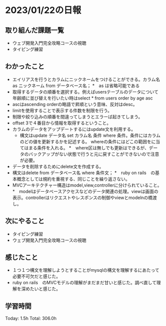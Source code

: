# 2023/01/22の日報
## 取り組んだ課題一覧
* ウェブ開発入門完全攻略コースの視聴
* タイピング練習
## わかったこと
* エイリアスを行うとカラムにニックネームをつけることができる。カラム名 as ニックネーム from データベース名；
  *　as は省略可能である
* 取得するデータの順番を選択する。例えばusersテーブルのデータについて年齢順に並び替えを行いたい時はselect * from users order by age asc
* ascはascending orderの略語で昇順という意味、反対はdesc。
* limitを使用することで表示する件数を制限を行う。
* 制限や絞り込みの順番を間違ってしまうとエラーば起きてしまう。
* offset 3で４番目から情報を取得するということ。
* カラムのデータをアップデートするにはupdate文を利用する。
  * 構文はupdate データ名 set カラム名 条件 where 条件。条件にはカラムのどの値を更新するかを記述する。 whereの条件にはどこの範囲をに当てはまる条件を入れる。
*　where区は無しでも更新はできるが、データのバックアップがない状態で行うと元に戻すことができないので注意が必要。
* データを削除するためにdelete文を作成する。
 * 構文はdelete from データベース名 where 条件文；
*　ruby on rails　の基本概念としては規約を重視する、同じことを繰り返さない。
* MVCアーキテクチャー構造はmodel,view,controllerに分けられていること。
 *　modelはデータベースアクセスなどのデータ関連の処理。viewは画面の表示。controllerはリクエストやレスポンスの制御やviewとmodelnの橋渡し。   
## 次にやること
* タイピング練習
* ウェブ開発入門完全攻略コースの視聴
## 感じたこと
* １つ１つ構文を理解しようとすることがmysqlの構文を理解するにあたって必要不可欠だと感じた。
* ruby on rails　のMVCモデルの理解がまだまだ甘いと感じた。調べ直して理解を深めたいと感じた。
## 学習時間
Today: 1.5h
Total: 306.0h
